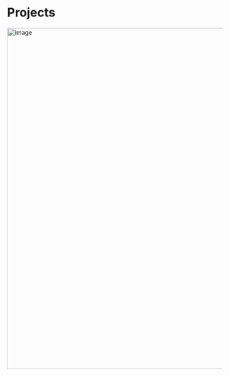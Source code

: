 # Projects
<img width="877" height="797" alt="image" src="https://github.com/user-attachments/assets/30e94c5a-f8a3-48d5-8c7d-af1fc336322d" />
